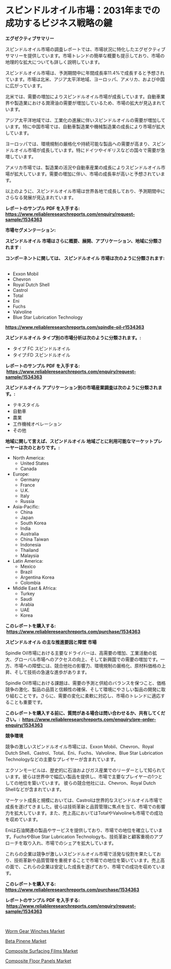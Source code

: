 <p><h1>スピンドルオイル市場：2031年までの成功するビジネス戦略の鍵</h1></p><p><strong>エグゼクティブサマリー</strong></p>
<p><p>スピンドルオイル市場の調査レポートでは、市場状況に特化したエグゼクティブサマリーを提供しています。市場トレンドの簡単な概要も提示しており、市場の地理的な拡大についても詳しく説明しています。</p><p>スピンドルオイル市場は、予測期間中に年間成長率11.4%で成長すると予想されています。市場は北米、アジア太平洋地域、ヨーロッパ、アメリカ、および中国に広がっています。</p><p>北米では、需要の増加によりスピンドルオイル市場が成長しています。自動車業界や製造業における潤滑油の需要が増加しているため、市場の拡大が見込まれています。</p><p>アジア太平洋地域では、工業化の進展に伴いスピンドルオイルの需要が増加しています。特に中国市場では、自動車製造業や機械製造業の成長により市場が拡大しています。</p><p>ヨーロッパでは、環境規制の厳格化や持続可能な製品への需要が高まり、スピンドルオイル市場が成長しています。特にドイツやイギリスなどの国々で需要が急増しています。</p><p>アメリカ市場では、製造業の活況や自動車産業の成長によりスピンドルオイル市場が拡大しています。需要の増加に伴い、市場の成長率が高いと予想されています。</p><p>以上のように、スピンドルオイル市場は世界各地で成長しており、予測期間中にさらなる発展が見込まれています。</p></p>
<p><strong>レポートのサンプル PDF を入手する: <a href="https://www.reliableresearchreports.com/enquiry/request-sample/1534363">https://www.reliableresearchreports.com/enquiry/request-sample/1534363</a></strong></p>
<p><strong>市場セグメンテーション:</strong></p>
<p><strong> スピンドルオイル 市場はさらに概要、展開、アプリケーション、地域に分類されます :</strong></p>
<p><strong>コンポーネントに関しては、 スピンドルオイル 市場は次のように分類されます: &nbsp;</strong></p>
<p><ul><li>Exxon Mobil</li><li>Chevron</li><li>Royal Dutch Shell</li><li>Castrol</li><li>Total</li><li>Eni</li><li>Fuchs</li><li>Valvoline</li><li>Blue Star Lubrication Technology</li></ul></p>
<p><strong><a href="https://www.reliableresearchreports.com/spindle-oil-r1534363">https://www.reliableresearchreports.com/spindle-oil-r1534363</a></strong></p>
<p><strong> スピンドルオイル タイプ別の市場分析は次のように分類されます。:</strong></p>
<p><ul><li>タイプ FC スピンドルオイル</li><li>タイプ:FD スピンドルオイル</li></ul></p>
<p><strong>レポートのサンプル PDF を入手する: &nbsp;<a href="https://www.reliableresearchreports.com/enquiry/request-sample/1534363">https://www.reliableresearchreports.com/enquiry/request-sample/1534363</a></strong></p>
<p><strong> スピンドルオイル アプリケーション別の市場産業調査は次のように分類されます。:</strong></p>
<p><ul><li>テキスタイル</li><li>自動車</li><li>農業</li><li>工作機械オペレーション</li><li>その他</li></ul></p>
<p><strong>地域に関して言えば、スピンドルオイル 地域ごとに利用可能なマーケットプレーヤーは次のとおりです。:</strong></p>
<p><ul>
    <li>
        North America:
        <ul>
            <li>United States</li>
            <li>Canada</li>
        </ul>
    </li>
    <li>
        Europe:
        <ul>
            <li>Germany</li>
            <li>France</li>
            <li>U.K.</li>
            <li>Italy</li>
            <li>Russia</li>
        </ul>
    </li>
    <li>
        Asia-Pacific:
        <ul>
            <li>China</li>
            <li>Japan</li>
            <li>South Korea</li>
            <li>India</li>
            <li>Australia</li>
            <li>China Taiwan</li>
            <li>Indonesia</li>
            <li>Thailand</li>
            <li>Malaysia</li>
        </ul>
    </li>
    <li>
        Latin America:
        <ul>
            <li>Mexico</li>
            <li>Brazil</li>
            <li>Argentina Korea</li>
            <li>Colombia</li>
        </ul>
    </li>
    <li>
        Middle East & Africa:
        <ul>
            <li>Turkey</li>
            <li>Saudi</li>
            <li>Arabia</li>
            <li>UAE</li>
            <li>Korea</li>
        </ul>
    </li>
    </ul></p>
<p><strong>このレポートを購入する: &nbsp;<a href="https://www.reliableresearchreports.com/purchase/1534363">https://www.reliableresearchreports.com/purchase/1534363</a></strong></p>
<p><strong>スピンドルオイル の主な推進要因と障壁 市場</strong></p>
<p><p>Spindle Oil市場における主要なドライバーは、高需要の増加、工業活動の拡大、グローバル市場へのアクセスの向上、そして新興国での需要の増加です。一方、市場への障壁には、競合他社の影響力、環境規制の厳格化、原材料価格の上昇、そして技術の急速な進歩があります。</p><p>Spindle Oil市場における課題は、需要の予測と供給のバランスを保つこと、価格競争の激化、製品の品質と信頼性の確保、そして環境にやさしい製品の開発に取り組むことです。さらに、需要の変化に柔軟に対応し、市場のトレンドに適応することも重要です。</p></p>
<p><strong>このレポートを購入する前に、質問がある場合は問い合わせるか、共有してください。:&nbsp; <a href="https://www.reliableresearchreports.com/enquiry/pre-order-enquiry/1534363">https://www.reliableresearchreports.com/enquiry/pre-order-enquiry/1534363</a></strong></p>
<p><strong>競争環境</strong></p>
<p><p>競争の激しいスピンドルオイル市場には、Exxon Mobil、Chevron、Royal Dutch Shell、Castrol、Total、Eni、Fuchs、Valvoline、Blue Star Lubrication Technologyなどの主要なプレイヤーが含まれています。</p><p>エクソンモービルは、歴史的に石油およびガス産業でのリーダーとして知られています。彼らは世界中で幅広い製品を提供し、市場で主要なプレイヤーの1つとしての地位を築いています。 彼らの競合他社には、Chevron、Royal Dutch Shellなどが含まれています。</p><p>マーケット成長と規模においては、Castrolは世界的なスピンドルオイル市場で成長を遂げてきました。彼らは技術革新と品質管理に焦点を当て、市場での影響力を拡大しています。また、売上高においてはTotalやValvolineも市場での成功を収めています。</p><p>Eniは石油関連の製品やサービスを提供しており、市場での地位を確立しています。FuchsやBlue Star Lubrication Technologyも、技術革新と顧客重視のアプローチを取り入れ、市場でのシェアを拡大しています。</p><p>これらの企業は競争が激しいスピンドルオイル市場で活発な役割を果たしており、技術革新や品質管理を重視することで市場での地位を築いています。売上高の面で、これらの企業は安定した成長を遂げており、市場での成功を収めています。</p></p>
<p><strong>このレポートを購入する: &nbsp; <a href="https://www.reliableresearchreports.com/purchase/1534363">https://www.reliableresearchreports.com/purchase/1534363</a></strong></p>
<p><strong>レポートのサンプル PDF を入手する: &nbsp;<a href="https://www.reliableresearchreports.com/enquiry/request-sample/1534363">https://www.reliableresearchreports.com/enquiry/request-sample/1534363</a></strong><strong></strong></p>
<p>&nbsp;</p>
<p><p><a href="https://view.publitas.com/reportprime-1/worm-gear-winches-market-size-growth-and-forecast-from-2024-2031/">Worm Gear Winches Market</a></p><p><a href="https://sudsy-motorcycle-bbc.notion.site/Beta-Pinene-Market-Size-Reflecting-a-Forecast-Till-2031-Market-By-Type-By-Application-and-By-Geogr-726b491bf88a47e28d3a916fe1b31d18">Beta Pinene Market</a></p><p><a href="https://issuu.com/reportprime-2/docs/composite-surfacing-films-market-size-2030.pptx">Composite Surfacing Films Market</a></p><p><a href="https://issuu.com/reportprime-2/docs/composite-floor-panels-market-size-2030.pptx">Composite Floor Panels Market</a></p></p>
